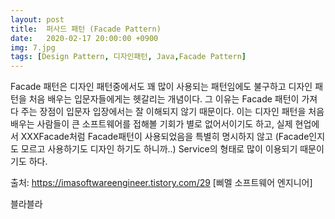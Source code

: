 ```yaml
---
layout: post
title:  퍼사드 패턴 (Facade Pattern)
date:   2020-02-17 20:00:00 +0900
img: 7.jpg
tags: [Design Pattern, 디자인패턴, Java,Facade Pattern]
---
```

Facade 패턴은 디자인 패턴중에서도 꽤 많이 사용되는 패턴임에도 불구하고 디자인 패턴을 처음 배우는 입문자들에게는 헷갈리는 개념이다. 그 이유는 Facade 패턴이 가져다 주는 장점이 입문자 입장에서는 잘 이해되지 않기 때문이다. 이는 디자인 패턴을 처음 배우는 사람들이 큰 소프트웨어를 접해볼 기회가 별로 없어서이기도 하고, 실제 현업에서 XXXFacade처럼 Facade패턴이 사용되었음을 특별히 명시하지 않고 (Facade인지도 모르고 사용하기도 디자인 하기도 하니까..) Service의 형태로 많이 이용되기 때문이기도 하다.

출처: https://imasoftwareengineer.tistory.com/29 [삐멜 소프트웨어 엔지니어]

블라블라 
